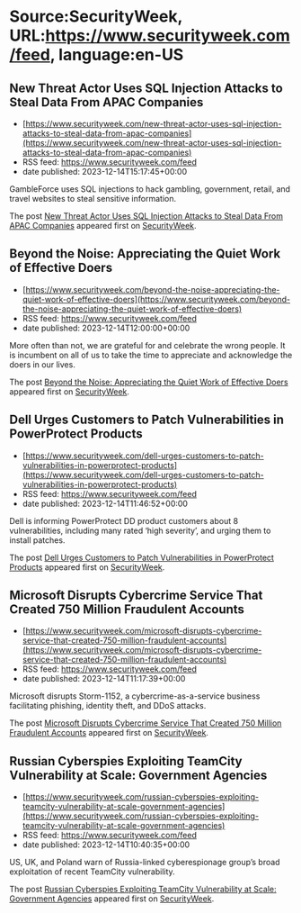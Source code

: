 # Source:SecurityWeek, URL:https://www.securityweek.com/feed, language:en-US

## New Threat Actor Uses SQL Injection Attacks to Steal Data From APAC Companies
 - [https://www.securityweek.com/new-threat-actor-uses-sql-injection-attacks-to-steal-data-from-apac-companies](https://www.securityweek.com/new-threat-actor-uses-sql-injection-attacks-to-steal-data-from-apac-companies)
 - RSS feed: https://www.securityweek.com/feed
 - date published: 2023-12-14T15:17:45+00:00

<p>GambleForce uses SQL injections to hack gambling, government, retail, and travel websites to steal sensitive information.</p>
<p>The post <a href="https://www.securityweek.com/new-threat-actor-uses-sql-injection-attacks-to-steal-data-from-apac-companies/">New Threat Actor Uses SQL Injection Attacks to Steal Data From APAC Companies</a> appeared first on <a href="https://www.securityweek.com">SecurityWeek</a>.</p>

## Beyond the Noise: Appreciating the Quiet Work of Effective Doers
 - [https://www.securityweek.com/beyond-the-noise-appreciating-the-quiet-work-of-effective-doers](https://www.securityweek.com/beyond-the-noise-appreciating-the-quiet-work-of-effective-doers)
 - RSS feed: https://www.securityweek.com/feed
 - date published: 2023-12-14T12:00:00+00:00

<p>More often than not, we are grateful for and celebrate the wrong people. It is incumbent on all of us to take the time to appreciate and acknowledge the doers in our lives.</p>
<p>The post <a href="https://www.securityweek.com/beyond-the-noise-appreciating-the-quiet-work-of-effective-doers/">Beyond the Noise: Appreciating the Quiet Work of Effective Doers</a> appeared first on <a href="https://www.securityweek.com">SecurityWeek</a>.</p>

## Dell Urges Customers to Patch Vulnerabilities in PowerProtect Products
 - [https://www.securityweek.com/dell-urges-customers-to-patch-vulnerabilities-in-powerprotect-products](https://www.securityweek.com/dell-urges-customers-to-patch-vulnerabilities-in-powerprotect-products)
 - RSS feed: https://www.securityweek.com/feed
 - date published: 2023-12-14T11:46:52+00:00

<p>Dell is informing PowerProtect DD product customers about 8 vulnerabilities, including many rated ‘high severity’, and urging them to install patches.</p>
<p>The post <a href="https://www.securityweek.com/dell-urges-customers-to-patch-vulnerabilities-in-powerprotect-products/">Dell Urges Customers to Patch Vulnerabilities in PowerProtect Products</a> appeared first on <a href="https://www.securityweek.com">SecurityWeek</a>.</p>

## Microsoft Disrupts Cybercrime Service That Created 750 Million Fraudulent Accounts
 - [https://www.securityweek.com/microsoft-disrupts-cybercrime-service-that-created-750-million-fraudulent-accounts](https://www.securityweek.com/microsoft-disrupts-cybercrime-service-that-created-750-million-fraudulent-accounts)
 - RSS feed: https://www.securityweek.com/feed
 - date published: 2023-12-14T11:17:39+00:00

<p>Microsoft disrupts Storm-1152, a cybercrime-as-a-service business facilitating phishing, identity theft, and DDoS attacks.</p>
<p>The post <a href="https://www.securityweek.com/microsoft-disrupts-cybercrime-service-that-created-750-million-fraudulent-accounts/">Microsoft Disrupts Cybercrime Service That Created 750 Million Fraudulent Accounts</a> appeared first on <a href="https://www.securityweek.com">SecurityWeek</a>.</p>

## Russian Cyberspies Exploiting TeamCity Vulnerability at Scale: Government Agencies
 - [https://www.securityweek.com/russian-cyberspies-exploiting-teamcity-vulnerability-at-scale-government-agencies](https://www.securityweek.com/russian-cyberspies-exploiting-teamcity-vulnerability-at-scale-government-agencies)
 - RSS feed: https://www.securityweek.com/feed
 - date published: 2023-12-14T10:40:35+00:00

<p>US, UK, and Poland warn of Russia-linked cyberespionage group’s broad exploitation of recent TeamCity vulnerability.</p>
<p>The post <a href="https://www.securityweek.com/russian-cyberspies-exploiting-teamcity-vulnerability-at-scale-government-agencies/">Russian Cyberspies Exploiting TeamCity Vulnerability at Scale: Government Agencies</a> appeared first on <a href="https://www.securityweek.com">SecurityWeek</a>.</p>

